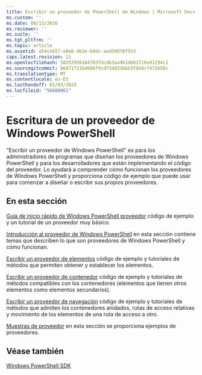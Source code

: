 ```yaml
---
title: Escribir un proveedor de PowerShell de Windows | Microsoft Docs
ms.custom: ''
ms.date: 09/13/2016
ms.reviewer: ''
ms.suite: ''
ms.tgt_pltfrm: ''
ms.topic: article
ms.assetid: a54ce657-e0e0-4b3e-b9dc-aed39876f933
caps.latest.revision: 11
ms.openlocfilehash: 58252956184703fdcdb3aa9b1db617c6e91294c1
ms.sourcegitcommit: b6871f21bd666f9cd71dd336bb3f844cf472b56c
ms.translationtype: MT
ms.contentlocale: es-ES
ms.lasthandoff: 02/03/2019
ms.locfileid: "56860061"
---
```

# <a name="writing-a-windows-powershell-provider"></a>Escritura de un proveedor de Windows PowerShell

"Escribir un proveedor de Windows PowerShell" es para los administradores de programas que diseñan los proveedores de Windows PowerShell y para los desarrolladores que están implementando el código del proveedor. Lo ayudará a comprender cómo funcionan los proveedores de Windows PowerShell y proporciona código de ejemplo que puede usar para comenzar a diseñar o escribir sus propios proveedores.

## <a name="in-this-section"></a>En esta sección

[Guía de inicio rápido de Windows PowerShell proveedor](./windows-powershell-provider-quickstart.md) código de ejemplo y un tutorial de un proveedor muy básico.

[Introducción al proveedor de Windows PowerShell](./windows-powershell-provider-overview.md) en esta sección contiene temas que describen lo que son proveedores de Windows PowerShell y cómo funcionan.

[Escribir un proveedor de elementos](./writing-an-item-provider.md) código de ejemplo y tutoriales de métodos que permiten obtener y establecer los elementos.

[Escribir un proveedor de contenedor](./writing-a-container-provider.md) código de ejemplo y tutoriales de métodos compatibles con los contenedores (elementos que tienen otros elementos como elementos secundarios).

[Escribir un proveedor de navegación](./writing-a-navigation-provider.md) código de ejemplo y tutoriales de métodos que admiten los contenedores anidados, rutas de acceso relativas y movimiento de los elementos de una ruta de acceso a otro.

[Muestras de proveedor](./provider-samples.md) en esta sección se proporciona ejemplos de proveedores.

## <a name="see-also"></a>Véase también

[Windows PowerShell SDK](../windows-powershell-reference.md)